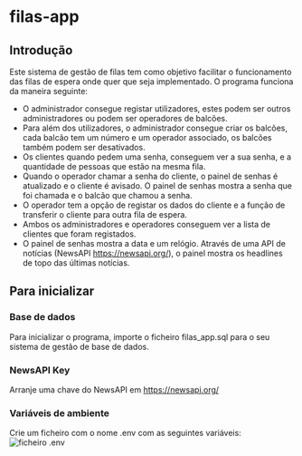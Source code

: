 # filas-app

## Introdução
Este sistema de gestão de filas tem como objetivo facilitar o funcionamento das filas de espera onde quer que seja implementado.
O programa funciona da maneira seguinte:
+	O administrador consegue registar utilizadores, estes podem ser outros administradores ou podem ser operadores de balcões.
+	Para além dos utilizadores, o administrador consegue criar os balcões, cada balcão tem um número e um operador associado, os balcões também podem ser desativados.
+	Os clientes quando pedem uma senha, conseguem ver a sua senha, e a quantidade de pessoas que estão na mesma fila.
+	Quando o operador chamar a senha do cliente, o painel de senhas é atualizado e o cliente é avisado. O painel de senhas mostra a senha que foi chamada e o balcão que chamou a senha.
+	O operador tem a opção de registar os dados do cliente e a função de transferir o cliente para outra fila de espera.
+	Ambos os administradores e operadores conseguem ver a lista de clientes que foram registados.
+	O painel de senhas mostra a data e um relógio. Através de uma API de notícias (NewsAPI https://newsapi.org/), o painel mostra os headlines de topo das últimas notícias.

## Para inicializar

### Base de dados
Para inicializar o programa, importe o ficheiro filas_app.sql para o seu sistema de gestão de base de dados.

### NewsAPI Key
Arranje uma chave do NewsAPI em https://newsapi.org/

### Variáveis de ambiente
Crie um ficheiro com o nome .env com as seguintes variáveis:
![ficheiro .env](https://imgur.com/2OQrY3n)
